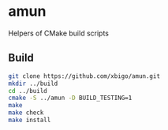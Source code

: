 # amun

Helpers of CMake build scripts

## Build

```bash
git clone https://github.com/xbigo/amun.git
mkdir ../build
cd ../build
cmake -S ../amun -D BUILD_TESTING=1
make
make check
make install
```
